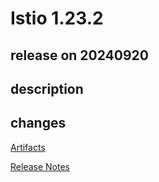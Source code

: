 # Istio 1.23.2

## release on 20240920

## description

## changes

<a href="http://gcsweb.istio.io/gcs/istio-release/releases/1.23.2/" rel="nofollow">Artifacts</a>

<a href="https://istio.io/news/releases/1.23.x/announcing-1.23.2/" rel="nofollow">Release Notes</a>

